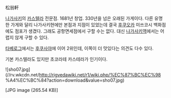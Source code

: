 松翁軒

[나가사키](%EB%82%98%EA%B0%80%EC%82%AC%ED%82%A4.md)의
[카스텔라](%EC%B9%B4%EC%8A%A4%ED%85%94%EB%9D%BC.md) 전문점. 1681년 창업. 330년을 넘은 오래된
가게이다. 다른 유명한 가게와 달리 나가사키현에만 본점과 지점이 있었는데 결국
[후쿠오카](%ED%9B%84%EC%BF%A0%EC%98%A4%EC%B9%B4.md) 미쓰코시 백화점에도 점포가 생겼다. 그래도
공항면세점에서 구할 수는 없다. 대신
[나가사키역](%EB%82%98%EA%B0%80%EC%82%AC%ED%82%A4%EC%97%AD.md)에서는 어렵지 않게 구할 수
있다.

[타베로그](%ED%83%80%EB%B2%A0%EB%A1%9C%EA%B7%B8.md)에서는
[후쿠사야](%ED%9B%84%EC%BF%A0%EC%82%AC%EC%95%BC.md)에 이어 2위인데, 이쪽이 더 맛있다는 의견도 다수
있다.

기본 카스텔라도 있지만 초코라테 카스테라가 인기이다.

![sho07.jpg](//rv.wkcdn.net/http://rigvedawiki.net/r1/wiki.php/%EC%87%BC%EC%98
%A4%EC%BC%84?action=download&value=sho07.jpg)

[JPG image (265.54 KB)]

